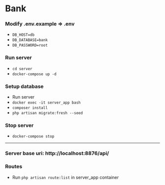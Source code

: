 # Bank

### Modify .env.example => .env
- `DB_HOST=db`
- `DB_DATABASE=bank`
- `DB_PASSWORD=root`

### Run server
- `cd server`
- `docker-compose up -d`

### Setup database
- Run server
- `docker exec -it server_app bash`
- `composer install`
- `php artisan migrate:fresh --seed`

### Stop server 
- `docker-compose stop`

----

### Server base uri: http://localhost:8876/api/
### Routes
- Run `php artisan route:list` in server_app container

